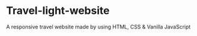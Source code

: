 # Travel-light-website
A responsive travel website made by using HTML, CSS &amp; Vanilla JavaScript
